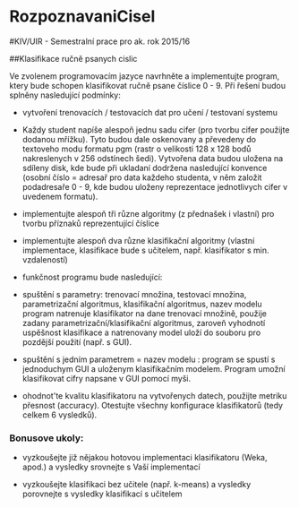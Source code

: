 # RozpoznavaniCisel

#KIV/UIR - Semestralní prace pro ak. rok 2015/16

##Klasifikace ručně psanych cislic

Ve zvolenem programovacím jazyce navrhněte a implementujte program, ktery bude
schopen klasifikovat ručně psane číslice 0 - 9. Při řešení budou splněny nasledující podmínky:

- vytvoření trenovacích / testovacích dat pro učení / testovaní systemu

* Každy student napíše alespoň jednu sadu cifer (pro tvorbu cifer použijte dodanou 
mřížku). Tyto budou dale oskenovany a převedeny do textoveho modu
formatu pgm (rastr o velikosti 128 x 128 bodů nakreslenych v 256 odstínech
šedi). Vytvořena data budou uložena na sdíleny disk, kde bude při ukladaní
dodržena nasledující konvence (osobní číslo = adresař pro data každeho studenta,
v něm založit podadresaře 0 - 9, kde budou uloženy reprezentace jednotlivych
cifer v uvedenem formatu).

- implementujte alespoň tři různe algoritmy (z přednašek i vlastní) pro tvorbu příznaků
reprezentující číslice

- implementujte alespoň dva různe klasifikační algoritmy (vlastní implementace, 
klasifikace bude s učitelem, např. klasifikator s min. vzdaleností)

- funkčnost programu bude nasledující:

* spuštění s parametry: trenovací množina, testovací množina, parametrizační algoritmus,
klasifikační algoritmus, nazev modelu
program natrenuje klasifikator na dane trenovací množině, použije zadany 
parametrizační/klasifikační algoritmus, zaroveň vyhodnotí uspěšnost klasifikace a
natrenovany model uloží do souboru pro pozdější použití (např. s GUI).

* spuštění s jedním parametrem = nazev modelu : program se spustí s jednoduchym 
GUI a uloženym klasifikačním modelem. Program umožní klasifikovat
cifry napsane v GUI pomocí myši.

- ohodnot'te kvalitu klasifikatoru na vytvořenych datech, použijte metriku přesnost
(accuracy). Otestujte všechny konfigurace klasifikatorů (tedy celkem 6 vysledků).

### Bonusove ukoly:

- vyzkoušejte již nějakou hotovou implementaci klasifikatoru (Weka, apod.) a vysledky
srovnejte s Vaší implementací

- vyzkoušejte klasifikaci bez učitele (např. k-means) a vysledky porovnejte s vysledky
klasifikací s učitelem
